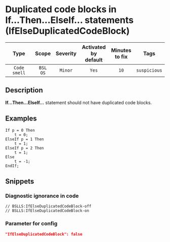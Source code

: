 # Duplicated code blocks in If...Then...ElseIf... statements (IfElseDuplicatedCodeBlock)

|     Type     |        Scope        | Severity | Activated<br>by default | Minutes<br>to fix |     Tags     |
|:------------:|:-------------------:|:--------:|:-----------------------------:|:-----------------------:|:------------:|
| `Code smell` | `BSL`<br>`OS` | `Minor`  |             `Yes`             |          `10`           | `suspicious` |

<!-- Блоки выше заполняются автоматически, не трогать -->
## Description

**If...Then...ElseIf...** statement should not have duplicated code blocks.

## Examples

```bsl
If p = 0 Then
    t = 0;
ElseIf p = 1 Then
    t = 1;
ElseIf p = 2 Then
    t = 1;
Else
    t = -1;
EndIf;
```

## Snippets

<!-- Блоки ниже заполняются автоматически, не трогать -->
### Diagnostic ignorance in code

```bsl
// BSLLS:IfElseDuplicatedCodeBlock-off
// BSLLS:IfElseDuplicatedCodeBlock-on
```

### Parameter for config

```json
"IfElseDuplicatedCodeBlock": false
```
